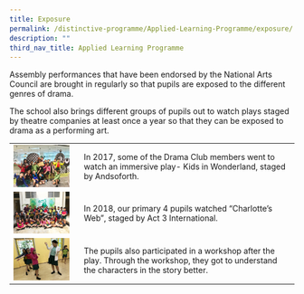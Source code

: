 ```yaml
---
title: Exposure
permalink: /distinctive-programme/Applied-Learning-Programme/exposure/
description: ""
third_nav_title: Applied Learning Programme
---
```

Assembly performances that have been endorsed by the National Arts Council are brought in regularly so that pupils are exposed to the different genres of drama.  

The school also brings different groups of pupils out to watch plays staged by theatre companies at least once a year so that they can be exposed to drama as a performing art.


|  |  |
|---|---|
| <img src="/images/alp2.png" style="width:90%"> |     In 2017, some of the Drama Club members went to watch an immersive play- Kids in Wonderland, staged by Andsoforth.  |
| <img src="/images/alp3.png" style="width:90%"> |     In 2018, our primary 4 pupils watched “Charlotte’s Web”, staged by Act 3 International.  |
| <img src="/images/alp4.png" style="width:90%"> |     The pupils also participated in a workshop after the play. Through the workshop, they got to understand the characters in the story better. |
